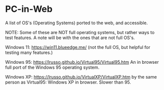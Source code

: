 # PC-in-Web
A list of OS's (Operating Systems) ported to the web, and accessible.

NOTE: Some of these are NOT full operating systems, but rather ways to test features. A note will be with the ones that are not full OS's.

Windows 11: https://win11.blueedge.me/ (not the full OS, but helpful for testing many features.)

Windows 95: https://lrusso.github.io/Virtual95/Virtual95.htm An in browser full port of the Windows 95 operating system.

Windows XP: https://lrusso.github.io/VirtualXP/VirtualXP.htm by the same person as Virtual95: Windows XP in browser. Slower than 95.




